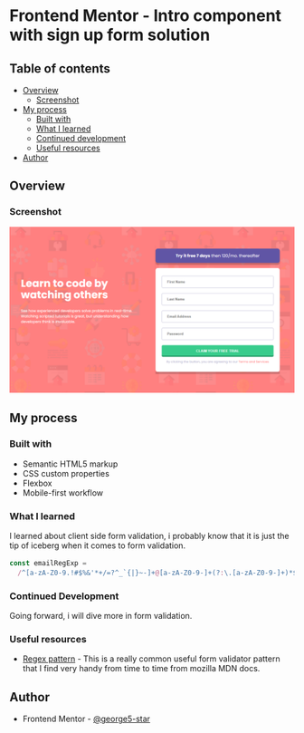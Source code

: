 # Frontend Mentor - Intro component with sign up form solution

## Table of contents

- [Overview](#overview)
  - [Screenshot](#screenshot)
- [My process](#my-process)
  - [Built with](#built-with)
  - [What I learned](#what-i-learned)
  - [Continued development](#continued-development)
  - [Useful resources](#useful-resources)
- [Author](#author)

## Overview

### Screenshot

![Intro component with signup form screenshot](./src/images/intro-component-with-signup-screenshot.png)

## My process

### Built with

- Semantic HTML5 markup
- CSS custom properties
- Flexbox
- Mobile-first workflow

### What I learned

I learned about client side form validation, i probably know that it is just the tip of iceberg when it comes to form validation.

```js
const emailRegExp =
  /^[a-zA-Z0-9.!#$%&'*+/=?^_`{|}~-]+@[a-zA-Z0-9-]+(?:\.[a-zA-Z0-9-]+)*$/;
```

### Continued Development

Going forward, i will dive more in form validation.

### Useful resources

- [Regex pattern](https://developer.mozilla.org/en-US/docs/Learn/Forms/Form_validation) - This is a really common useful form validator pattern that I find very handy from time to time from mozilla MDN docs.

## Author

- Frontend Mentor - [@george5-star](https://www.frontendmentor.io/profile/george5-star)

